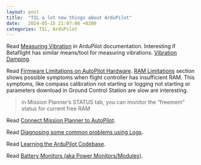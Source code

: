 ```yaml
---
layout: post
title:  "TIL a lot new things about ArduPilot"
date:   2024-05-15 21:07:00 +0200
categories: TIL, ArduPilot
---
```

Read [Measuring Vibration](https://ardupilot.org/plane/docs/common-measuring-vibration.html) in ArduPilot documentation. Interesting if Betaflight has similar means/tool for measuring vibrations. [Vibration Damping](https://ardupilot.org/plane/docs/common-vibration-damping.html#common-vibration-damping).

Read [Firmware Limitations on AutoPilot Hardware](https://ardupilot.org/plane/docs/common-limited-firmware.html). [RAM Limitations](https://ardupilot.org/plane/docs/common-limited-firmware.html#ram-limitations) section shows possible symptoms when flight controller has insufficient RAM. This symptoms, like compass calibration not starting or logging not starting or parameters download in Ground Control Station are slow are interesting. 

> in Mission Planner’s STATUS tab, you can monitor the “freemem” status for current free RAM

Read [Connect Mission Planner to AutoPilot](https://ardupilot.org/plane/docs/common-connect-mission-planner-autopilot.html#common-connect-mission-planner-autopilot).

Read [Diagnosing some common problems using Logs](https://ardupilot.org/plane/docs/common-diagnosing-problems-using-logs.html).

Read [Learning the ArduPilot Codebase](https://ardupilot.org/dev/docs/learning-the-ardupilot-codebase.html).

Read [Battery Monitors (aka Power Monitors/Modules)](https://ardupilot.org/plane/docs/common-powermodule-landingpage.html).
